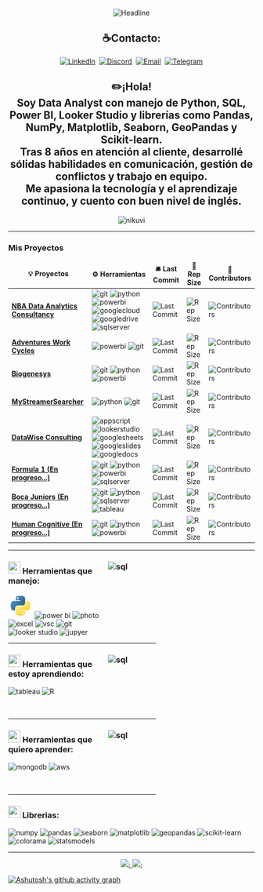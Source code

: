 <div>
  <div align=center>
   <img src="https://media.tenor.com/uF7aJqxcM6QAAAAj/digital-skola-bertalenta-digital.gif" alt="" />
   <br>
   <img src="https://readme-typing-svg.herokuapp.com?color=FA8072&size=32&center=true&vCenter=true&width=600&height=50&lines=Hola+soy+Nicole+%F0%9F%91%8B" alt="Headline" />
</div>

<div align="center">
  <h2>☕Contacto:</h2>
  <a href="https://www.linkedin.com/in/nicoleviviant/"><img src="https://img.icons8.com/?size=100&id=WyB8Jtm9PZoo&format=png&color=000000" alt="LinkedIn" width="80" height="80" /></a>&nbsp;
  <a href="https://discord.com/users/nikuvi"><img src="https://img.icons8.com/?size=100&id=36wRfL5VpMnw&format=png&color=000000" alt="Discord" width="80" height="80" /></a>&nbsp;
  <a href="mailto:nicoleviviant@gmail.com"><img src="https://img.icons8.com/?size=100&id=K1IV4wU6ceuS&format=png&color=000000" alt="Email" width="80" height="80" /></a>&nbsp;
  <a href="https://t.me/nicoleviviant"><img src="https://img.icons8.com/?size=100&id=Ai1GT4W6UPLG&format=png&color=000000" alt="Telegram" width="80" height="80" /></a>
</div>

<div>
  <h2 align="center">
  ✏️¡Hola!
  <br>Soy Data Analyst con manejo de Python, SQL, Power BI, Looker Studio y librerías como Pandas, NumPy, Matplotlib, Seaborn, GeoPandas y Scikit-learn.
  <br>Tras 8 años en atención al cliente, desarrollé sólidas habilidades en comunicación, gestión de conflictos y trabajo en equipo.
  <br>Me apasiona la tecnología y el aprendizaje continuo, y cuento con buen nivel de inglés.
  </h2>
</div>

<div>
  <p align="center"> 
   <img src="https://komarev.com/ghpvc/?username=nikuvi&label=Profile%20views&color=0e75b6&style=flat" alt="nikuvi" /> 
  </p>
</div>

<hr width="100%" >

<h3>Mis Proyectos</h3>
<table>
  <thead align="center">
    <tr border: none;>
      <td><b>💡 Proyectos</b></td>
      <td><b>⚙️ Herramientas</b></td>
      <td><b>🛎️ Last Commit</b></td>
      <td><b>📁 Rep Size</b></td>
      <td><b>👤 Contributors</b></td>
    </tr>
  </thead>
  <tbody>
    <tr>
      <td><a href="https://github.com/nikuvi/Gametime-Stats---NBA-Data-Analytics-Consultancy"><b>NBA Data Analytics Consultancy</b></a></td>
      <td>
	<img alt="git" src="https://img.icons8.com/?size=100&id=20906&format=png&color=000000" height="20" width="20"/>
	<img alt="python" src="https://img.icons8.com/?size=100&id=13441&format=png&color=000000" height="20" width="20"/>
	<img alt="powerbi" src="https://img.icons8.com/?size=100&id=3sGOUDo9nJ4k&format=png&color=000000" height="20" width="20"/>
	<img alt="googlecloud" src="https://img.icons8.com/?size=100&id=WHRLQdbEXQ16&format=png&color=000000" height="20" width="20"/>
	<img alt="googledrive" src="https://img.icons8.com/?size=100&id=eKDChMKt75eu&format=png&color=000000" height="20" width="20"/>
	<img alt="sqlserver" src="https://img.icons8.com/?size=100&id=laYYF3dV0Iew&format=png&color=000000" height="20" width="20"/>
      </td>
      <td><img alt="Last Commit" src="https://img.shields.io/github/last-commit/nikuvi/Gametime-Stats---NBA-Data-Analytics-Consultancy?style=for-the-badge)"/></td>
      <td><img alt="Rep Size" src="https://img.shields.io/github/repo-size/nikuvi/Gametime-Stats---NBA-Data-Analytics-Consultancy?style=for-the-badge"/></td>
      <td><img alt="Contributors" src="https://img.shields.io/github/contributors/nikuvi/Gametime-Stats---NBA-Data-Analytics-Consultancy?style=for-the-badge"/></td>
    </tr>
	  <tr>
      <td><a href="https://github.com/nikuvi/Adventures-Work-Cycles"><b>Adventures Work Cycles</b></a></td>
      <td>
	<img alt="powerbi" src="https://img.icons8.com/?size=100&id=3sGOUDo9nJ4k&format=png&color=000000" height="20" width="20"/>
	<img alt="git" src="https://img.icons8.com/?size=100&id=20906&format=png&color=000000" height="20" width="20"/>
      </td>
      <td><img alt="Last Commit" src="https://img.shields.io/github/last-commit/nikuvi/Adventures-Work-Cycles?style=for-the-badge)"/></td>
      <td><img alt="Rep Size" src="https://img.shields.io/github/repo-size/nikuvi/Adventures-Work-Cycles?style=for-the-badge"/></td>
      <td><img alt="Contributors" src="https://img.shields.io/github/contributors/nikuvi/Adventures-Work-Cycles?style=for-the-badge"/></td>
    </tr>
    <tr>
      <td><a href="https://github.com/nikuvi/Biogenesys"><b>Biogenesys</b></a></td>
      <td>
	<img alt="git" src="https://img.icons8.com/?size=100&id=20906&format=png&color=000000" height="20" width="20"/>
	<img alt="python" src="https://img.icons8.com/?size=100&id=13441&format=png&color=000000" height="20" width="20"/>
	<img alt="powerbi" src="https://img.icons8.com/?size=100&id=3sGOUDo9nJ4k&format=png&color=000000" height="20" width="20"/>
      </td>
      <td><img alt="Last Commit" src="https://img.shields.io/github/last-commit/nikuvi/Biogenesys?style=for-the-badge)"/></td>
      <td><img alt="Rep Size" src="https://img.shields.io/github/repo-size/nikuvi/Biogenesys?style=for-the-badge"/></td>
      <td><img alt="Contributors" src="https://img.shields.io/github/contributors/nikuvi/Biogenesys?style=for-the-badge"/></td>
    </tr>
    <tr>
      <td><a href="https://github.com/nikuvi/MyStreamerSearcher"><b>MyStreamerSearcher</b></a></td>
      <td>
	<img alt="python" src="https://img.icons8.com/?size=100&id=13441&format=png&color=000000" height="20" width="20"/>
	<img alt="git" src="https://img.icons8.com/?size=100&id=20906&format=png&color=000000" height="20" width="20"/>
      </td>
      <td><img alt="Last Commit" src="https://img.shields.io/github/last-commit/nikuvi/MyStreamerSearcher?style=for-the-badge)"/></td>
      <td><img alt="Rep Size" src="https://img.shields.io/github/repo-size/nikuvi/MyStreamerSearcher?style=for-the-badge"/></td>
      <td><img alt="Contributors" src="https://img.shields.io/github/contributors/nikuvi/MyStreamerSearcher?style=for-the-badge"/></td>
    </tr>
	<tr>
      <td><a href="https://github.com/nikuvi/DatawiseConsulting"><b>DataWise Consulting</b></a></td>
      <td>
	<img alt="appscript" src="https://github.com/user-attachments/assets/9b7a72ba-d62a-457d-ab14-1171b42396f5" height="20" width="20"/>
	<img alt="lookerstudio" src="https://img.icons8.com/?size=100&id=SruJhzn0nnLl&format=png&color=000000" height="20" width="20"/>
	<img alt="googlesheets" src="https://img.icons8.com/?size=100&id=30461&format=png&color=000000" height="20" width="20"/>
	<img alt="googleslides" src="https://img.icons8.com/?size=100&id=30462&format=png&color=000000" height="20" width="20"/>
	<img alt="googledocs" src="https://img.icons8.com/?size=100&id=30464&format=png&color=000000" height="20" width="20"/>
      </td>
      <td><img alt="Last Commit" src="https://img.shields.io/github/last-commit/nikuvi/DatawiseConsulting?style=for-the-badge)"/></td>
      <td><img alt="Rep Size" src="https://img.shields.io/github/repo-size/nikuvi/DatawiseConsulting?style=for-the-badge"/></td>
      <td><img alt="Contributors" src="https://img.shields.io/github/contributors/nikuvi/DatawiseConsulting?style=for-the-badge"/></td>
    </tr>
    <tr>
      <td><a href="https://github.com/nikuvi/Formula1"><b>Formula 1 (En progreso...)</b></a></td>
      <td>
	<img alt="git" src="https://img.icons8.com/?size=100&id=20906&format=png&color=000000" height="20" width="20"/>
	<img alt="python" src="https://img.icons8.com/?size=100&id=13441&format=png&color=000000" height="20" width="20"/>
	<img alt="powerbi" src="https://img.icons8.com/?size=100&id=3sGOUDo9nJ4k&format=png&color=000000" height="20" width="20"/>
	<img alt="sqlserver" src="https://img.icons8.com/?size=100&id=laYYF3dV0Iew&format=png&color=000000" height="20" width="20"/>
      </td>
      <td><img alt="Last Commit" src="https://img.shields.io/github/last-commit/nikuvi/Formula1?style=for-the-badge)"/></td>
      <td><img alt="Rep Size" src="https://img.shields.io/github/repo-size/nikuvi/Formula1?style=for-the-badge"/></td>
      <td><img alt="Contributors" src="https://img.shields.io/github/contributors/nikuvi/Formula1?style=for-the-badge"/></td>
    </tr>
	<tr>
      <td><a href="https://github.com/nikuvi/BocaJuniors"><b>Boca Juniors (En progreso...)</b></a></td>
      <td>
	<img alt="git" src="https://img.icons8.com/?size=100&id=20906&format=png&color=000000" height="20" width="20"/>
	<img alt="python" src="https://img.icons8.com/?size=100&id=13441&format=png&color=000000" height="20" width="20"/>
	<img alt="sqlserver" src="https://img.icons8.com/?size=100&id=laYYF3dV0Iew&format=png&color=000000" height="20" width="20"/>
	<img alt="tableau" src="https://img.icons8.com/?size=100&id=9Kvi1p1F0tUo&format=png&color=000000" height="20" width="20"/>
      </td>
      <td><img alt="Last Commit" src="https://img.shields.io/github/last-commit/nikuvi/BocaJuniors?style=for-the-badge)"/></td>
      <td><img alt="Rep Size" src="https://img.shields.io/github/repo-size/nikuvi/BocaJuniors?style=for-the-badge"/></td>
      <td><img alt="Contributors" src="https://img.shields.io/github/contributors/nikuvi/BocaJuniors?style=for-the-badge"/></td>
    </tr>
	<tr>
      <td><a href="https://github.com/nikuvi/HumanCognitive"><b>Human Cognitive (En progreso...)</b></a></td>
      <td>
	<img alt="git" src="https://img.icons8.com/?size=100&id=20906&format=png&color=000000" height="20" width="20"/>
	<img alt="python" src="https://img.icons8.com/?size=100&id=13441&format=png&color=000000" height="20" width="20"/>
	<img alt="powerbi" src="https://img.icons8.com/?size=100&id=3sGOUDo9nJ4k&format=png&color=000000" height="20" width="20"/>
      </td>
      <td><img alt="Last Commit" src="https://img.shields.io/github/last-commit/nikuvi/HumanCognitive?style=for-the-badge)"/></td>
      <td><img alt="Rep Size" src="https://img.shields.io/github/repo-size/nikuvi/HumanCognitive?style=for-the-badge"/></td>
      <td><img alt="Contributors" src="https://img.shields.io/github/contributors/nikuvi/HumanCognitive?style=for-the-badge"/></td>
    </tr>
  </tbody>
</table>

<hr width="100%" >

<div>
  <h3 align="left"><img src="https://img.icons8.com/?size=100&id=12784&format=png&color=000000" alt="" width="25" height="25"/>
    <img align="right" alt="sql" width="300" src="https://media1.tenor.com/m/Rtyg-9DI9EAAAAAd/sql.gif" width="150" height="130"/>
  Herramientas que manejo:</h3>
  <p align="left"> 
   <img src="https://raw.githubusercontent.com/devicons/devicon/master/icons/python/python-original.svg" alt="python" width="50" height="50"/>
   <img src="https://img.icons8.com/?size=256&id=Ny0t2MYrJ70p&format=png" alt="power bi" width="50" height="50"/>
   <img src="https://img.icons8.com/?size=256&id=13677&format=png" alt="photo" width="50" height="50"/>
   <img src="https://img.icons8.com/?size=256&id=117561&format=png" alt="excel" width="50" height="50"/>
   <img src="https://img.icons8.com/?size=100&id=9OGIyU8hrxW5&format=png&color=000000" alt="vsc" width="50" height="50"/>
   <img src="https://img.icons8.com/?size=100&id=20906&format=png&color=000000" alt="git" width="50" height="50"/>
   <img src="https://img.icons8.com/?size=100&id=SruJhzn0nnLl&format=png&color=000000" alt="looker studio" width="45" height="45"/>
   <img src="https://img.icons8.com/?size=100&id=J0SgMWzAxqFj&format=png&color=000000" alt="jupyer" width="45" height="45"/>
  </p>
</div>

<hr width="60%" >

<div>
  <h3 align="left"><img src="https://img.icons8.com/?size=100&id=118805&format=png&color=000000" alt="" width="25" height="25"/>
    <img align="right" alt="sql" width="300" src="https://media1.giphy.com/media/v1.Y2lkPTc5MGI3NjExeG5hZXE2bGM1bnFxN3hiZDhzdm5zMzRib2d0aGV1MmNjOHUzaWwyNSZlcD12MV9pbnRlcm5hbF9naWZfYnlfaWQmY3Q9Zw/CuuSHzuc0O166MRfjt/giphy.gif" width="150" height="130"/>
  Herramientas que estoy aprendiendo:</h3>
  <p align="left"> 
    <img src="https://img.icons8.com/?size=100&id=9Kvi1p1F0tUo&format=png&color=000000" alt="tableau" width="50" height="50"/>
    <img src="https://img.icons8.com/?size=100&id=CLvQeiwFpit4&format=png&color=000000" alt="R" width="50" height="50"/>
  </p>
</div>

<hr width="60%" >

<div>
  <h3 align="left"><img src="https://img.icons8.com/?size=100&id=nmt7myytP45P&format=png&color=000000" alt="" width="25" height="25"/>
    <img align="right" alt="sql" width="300" src="https://media4.giphy.com/media/v1.Y2lkPTc5MGI3NjExNDVjYWhtaDc4Z2sxajNyM3AycWpkYWZpcm52cmJ0dGhuY2g1anJndSZlcD12MV9pbnRlcm5hbF9naWZfYnlfaWQmY3Q9Zw/3NyvreZAtNLrNKTrKa/giphy.gif" width="150" height="130"/>
  Herramientas que quiero aprender:</h3>
  <p align="left"> 
    <img src="https://img.icons8.com/?size=100&id=tBBf3P8HL0vR&format=png&color=000000" alt="mongodb" width="50" height="50"/>
    <img src="https://img.icons8.com/?size=100&id=33039&format=png&color=000000" alt="aws" width="50" height="50"/>
  </p>
</div>

<hr width="60%" >

<div>
  <h3 align="left"><img src="https://img.icons8.com/?size=100&id=MmkqIRv7P6Xy&format=png&color=000000" alt="" width="25" height="25"/>
  Librerias:</h3>
  <p align="left"> 
   <img src="https://img.shields.io/badge/Numpy-777BB4?style=for-the-badge&logo=numpy&logoColor=white" alt="numpy" />
   <img src="https://img.shields.io/badge/Pandas-2C2D72?style=for-the-badge&logo=pandas&logoColor=white" alt="pandas" />
   <img src="https://img.shields.io/badge/Seaborn-77A5D5?style=for-the-badge&logo=seaborn&logoColor=white" alt="seaborn" />
   <img src="https://img.shields.io/badge/MatplotLib-2C2D72?style=for-the-badge&logo=matplotlib&logoColor=white" alt="matplotlib" />
   <img src="https://img.shields.io/badge/Geopandas-60A650?style=for-the-badge&logo=geopandas&logoColor=white" alt="geopandas" />
   <img src="https://img.shields.io/badge/Scikit Learn-F7931E?style=for-the-badge&logo=scikit-learn&logoColor=white" alt="scikit-learn" />
   <img src="https://img.shields.io/badge/Colorama-FFC0CB?style=for-the-badge&logo=colorama&logoColor=white" alt="colorama" />
   <img src="https://img.shields.io/badge/Statsmodels-808080?style=for-the-badge&logo=statsmodels&logoColor=white" alt="statsmodels" />
  </p>
</div>

<hr width="100%" >

<div>
  <p align="center">
    <a href="https://github.com/nikuvi/github-readme-stats"><img src="https://github-readme-stats.vercel.app/api?username=nikuvi&theme=dracula" /</a>;
    <a href="https://github.com/nikuvi/github-readme-stats"><img src="https://github-readme-stats.vercel.app/api/top-langs/?username=nikuvi&hide=html&layout=compact&theme=dracula" /></a>;
  </p>
</div>

[![Ashutosh's github activity graph](https://github-readme-activity-graph.vercel.app/graph?username=nikuvi&theme=github-compact&custom_title=Mi%20Actividad&hide_border=true)](https://github.com/nikuvi)
